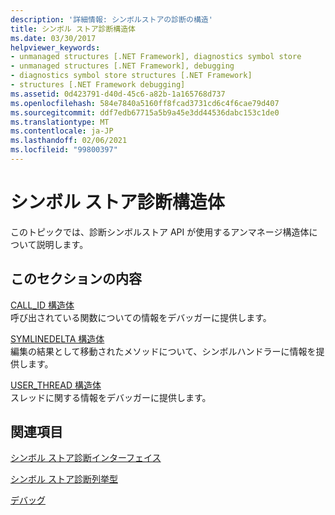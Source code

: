 ```yaml
---
description: '詳細情報: シンボルストアの診断の構造'
title: シンボル ストア診断構造体
ms.date: 03/30/2017
helpviewer_keywords:
- unmanaged structures [.NET Framework], diagnostics symbol store
- unmanaged structures [.NET Framework], debugging
- diagnostics symbol store structures [.NET Framework]
- structures [.NET Framework debugging]
ms.assetid: 0d423791-d40d-45c6-a82b-1a165768d737
ms.openlocfilehash: 584e7840a5160ff8fcad3731cd6c4f6cae79d407
ms.sourcegitcommit: ddf7edb67715a5b9a45e3dd44536dabc153c1de0
ms.translationtype: MT
ms.contentlocale: ja-JP
ms.lasthandoff: 02/06/2021
ms.locfileid: "99800397"
---
```

# <a name="diagnostics-symbol-store-structures"></a>シンボル ストア診断構造体

このトピックでは、診断シンボルストア API が使用するアンマネージ構造体について説明します。  
  
## <a name="in-this-section"></a>このセクションの内容  

 [CALL_ID 構造体](call-id-structure.md)  
 呼び出されている関数についての情報をデバッガーに提供します。  
  
 [SYMLINEDELTA 構造体](symlinedelta-structure.md)  
 編集の結果として移動されたメソッドについて、シンボルハンドラーに情報を提供します。  
  
 [USER_THREAD 構造体](user-thread-structure.md)  
 スレッドに関する情報をデバッガーに提供します。  
  
## <a name="related-sections"></a>関連項目  

 [シンボル ストア診断インターフェイス](diagnostics-symbol-store-interfaces.md)  
  
 [シンボル ストア診断列挙型](diagnostics-symbol-store-enumerations.md)  
  
 [デバッグ](../debugging/index.md)
